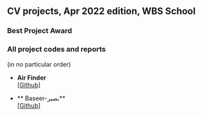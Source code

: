 ## CV projects, Apr 2022 edition, WBS School

### Best Project Award


### All project codes and reports

(in no particular order)

- **Air Finder**   
[\[Github\]](https://github.com/Faisal-1997/car_humane_detection/)

- ** Baseer-بصير**   
[\[Github\]](https://github.com/lamooooo1418/T5_Basser)

